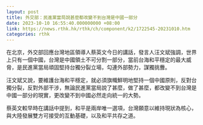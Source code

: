 ```yaml
---
layout: post
title: 外交部：民進黨當局說甚麼都改變不到台灣是中國一部分
date: 2023-10-10 16:55:40.000000000 +08:00
link: https://news.rthk.hk/rthk/ch/component/k2/1722545-20231010.htm
categories: rthk
---
```


在北京，外交部回應台灣地區領導人蔡英文今日的講話，發言人汪文斌強調，世界上只有一個中國，台灣是中國領土不可分割一部分，當前台海和平穩定的最大威脅，是民進黨當局頑固堅持台獨分裂立場，勾連外部勢力，謀獨挑釁。

汪文斌又說，要維護台海和平穩定，就必須旗幟鮮明地堅持一個中國原則，反對台獨分裂，反對外部干涉，無論民進黨當局說了甚麼，做了甚麼，都改變不到台灣是中國一部分的現實，更改變不到中國必然走向統一的大勢。

蔡英文較早時在講話中提到，和平是兩岸唯一選項，台灣願意以維持現狀為核心，與大陸發展雙方可接受的互動基礎，以及和平共存之道。
